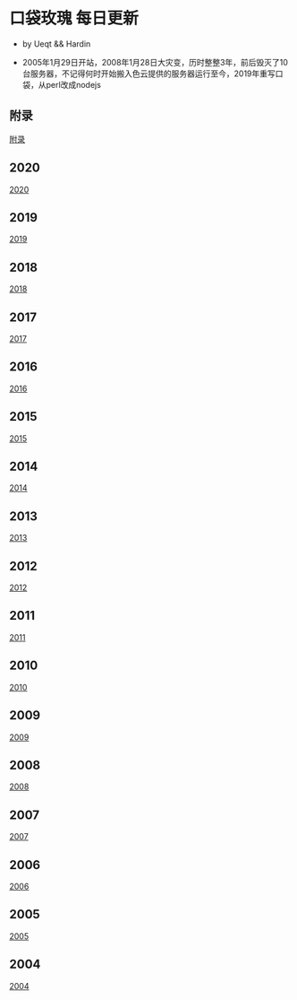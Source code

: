 # 口袋玫瑰 每日更新

- by Ueqt && Hardin

* 2005年1月29日开站，2008年1月28日大灾变，历时整整3年，前后毁灭了10台服务器，不记得何时开始搬入色云提供的服务器运行至今，2019年重写口袋，从perl改成nodejs

## 附录

[附录](appendix.md)

## 2020

[2020](2020.md)

## 2019

[2019](2019.md)

## 2018

[2018](2018.md)

## 2017

[2017](2017.md)

## 2016

[2016](2016.md)

## 2015

[2015](2015.md)

## 2014

[2014](2014.md)

## 2013

[2013](2013.md)

## 2012

[2012](2012.md)

## 2011

[2011](2011.md)

## 2010

[2010](2010.md)

## 2009

[2009](2009.md)

## 2008

[2008](2008.md)

## 2007

[2007](2007.md)

## 2006

[2006](2006.md)

## 2005

[2005](2005.md)

## 2004

[2004](2004.md)
